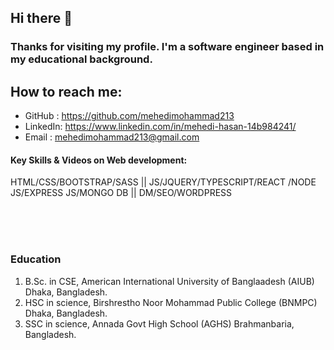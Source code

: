 ## Hi there 👋
### Thanks for visiting my profile. I'm a software engineer based in my educational background.

## How to reach me: 
- GitHub  : https://github.com/mehedimohammad213
- LinkedIn: https://www.linkedin.com/in/mehedi-hasan-14b984241/
- Email   : mehedimohammad213@gmail.com

#### Key Skills & Videos on Web development:
   HTML/CSS/BOOTSTRAP/SASS || JS/JQUERY/TYPESCRIPT/REACT /NODE JS/EXPRESS JS/MONGO DB || DM/SEO/WORDPRESS

<br />
<br />
<br />

### Education

1. B.Sc. in CSE, American International University of Banglaadesh (AIUB) 
   Dhaka, Bangladesh.
2. HSC in science, Birshrestho Noor Mohammad Public College (BNMPC)
   Dhaka, Bangladesh.
3. SSC in science, Annada Govt High School (AGHS)
   Brahmanbaria, Bangladesh.






